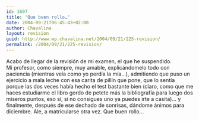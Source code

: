 ```yaml
---
id: 1607
title: 'Que buen rollo…'
date: 2004-09-21T06:45:43+02:00
author: Chavalina
layout: revision
guid: http://www.wp.chavalina.net/2004/09/21/225-revision/
permalink: /2004/09/21/225-revision/
---
```

Acabo de llegar de la revisi&oacute;n de mi examen, el que he suspendido.  
Mi profesor, como siempre, muy amable, explicándomelo todo con paciencia (mientras ve&iacute;a como yo perd&iacute;a la m&iacute;a…), admitiendo que puso un ejercicio a mala leche con esa carita de pill&iacute;n que pone, que lo sent&iacute;a porque las dos veces hab&iacute;a hecho el test bastante bien (claro, como que me haces estudiarme el libro gordo de petete más la bibliograf&iacute;a para luego dos m&iacute;seros puntos, eso s&iacute;, si no consigues uno ya puedes irte a casita)… y finalmente, después de ese dechado de sonrisas, dándome ánimos para diciembre. Ale, a matricularse otra vez. Que buen rollo…